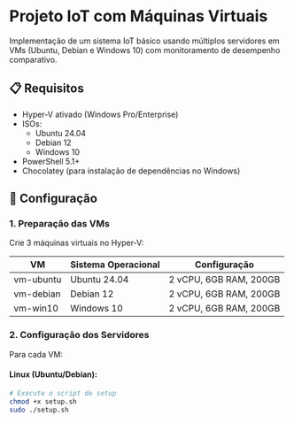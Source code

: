 # Projeto IoT com Máquinas Virtuais

Implementação de um sistema IoT básico usando múltiplos servidores em VMs (Ubuntu, Debian e Windows 10) com monitoramento de desempenho comparativo.

## 📋 Requisitos

- Hyper-V ativado (Windows Pro/Enterprise)
- ISOs:
  - Ubuntu 24.04
  - Debian 12
  - Windows 10
- PowerShell 5.1+
- Chocolatey (para instalação de dependências no Windows)

## 🚀 Configuração

### 1. Preparação das VMs

Crie 3 máquinas virtuais no Hyper-V:

| VM        | Sistema Operacional | Configuração           |
|-----------|---------------------|------------------------|
| vm-ubuntu | Ubuntu 24.04        | 2 vCPU, 6GB RAM, 200GB |
| vm-debian | Debian 12           | 2 vCPU, 6GB RAM, 200GB |
| vm-win10  | Windows 10          | 2 vCPU, 6GB RAM, 200GB |

### 2. Configuração dos Servidores

Para cada VM:

#### Linux (Ubuntu/Debian):
```bash
# Execute o script de setup
chmod +x setup.sh
sudo ./setup.sh